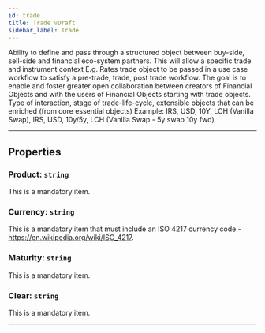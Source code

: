 ```yaml
---
id: trade
title: Trade vDraft
sidebar_label: Trade
---
```


Ability to define and pass through a structured object between buy-side, sell-side and financial eco-system partners. This will allow a specific trade and instrument context E.g. Rates trade object to be passed in a use case workflow to satisfy a pre-trade, trade, post trade workflow. The goal is to enable and foster greater open collaboration between creators of Financial Objects and with the users of Financial Objects starting with trade objects. Type of interaction, stage of trade-life-cycle, extensible objects that can be enriched (from core essential objects) Example: IRS, USD, 10Y, LCH (Vanilla Swap), IRS, USD, 10y/5y, LCH (Vanilla Swap - 5y swap 10y fwd)

---

## Properties

###  Product: `string`

This is a <span class="mandatory property">mandatory</span> item.

###  Currency: `string`

This is a <span class="mandatory property">mandatory</span> item that must include an ISO 4217 currency code - https://en.wikipedia.org/wiki/ISO_4217.

###  Maturity: `string`

This is a <span class="mandatory property">mandatory</span> item.

###  Clear: `string`

This is a <span class="mandatory property">mandatory</span> item.

---